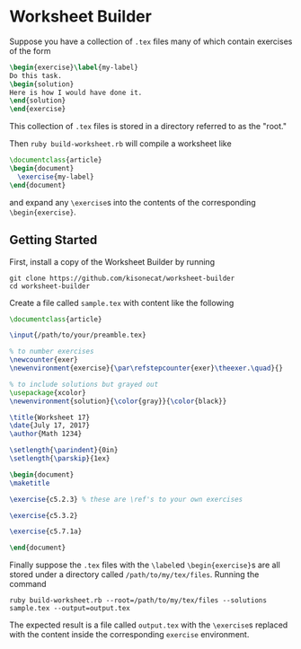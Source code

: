 # Worksheet Builder

Suppose you have a collection of `.tex` files many of which contain exercises of the form

```latex
\begin{exercise}\label{my-label}
Do this task.
\begin{solution}
Here is how I would have done it.
\end{solution}
\end{exercise}
```

This collection of `.tex` files is stored in a directory referred to
as the "root."

Then `ruby build-worksheet.rb` will compile a worksheet like

```latex
\documentclass{article}
\begin{document}
  \exercise{my-label}
\end{document}
```

and expand any `\exercise`s into the contents of the corresponding
`\begin{exercise}`.

## Getting Started

First, install a copy of the Worksheet Builder by running
```
git clone https://github.com/kisonecat/worksheet-builder
cd worksheet-builder
```

Create a file called `sample.tex` with content like the following
```latex
\documentclass{article}

\input{/path/to/your/preamble.tex}

% to number exercises
\newcounter{exer}
\newenvironment{exercise}{\par\refstepcounter{exer}\theexer.\quad}{}

% to include solutions but grayed out
\usepackage{xcolor}
\newenvironment{solution}{\color{gray}}{\color{black}}

\title{Worksheet 17}
\date{July 17, 2017}
\author{Math 1234}

\setlength{\parindent}{0in}
\setlength{\parskip}{1ex}

\begin{document}
\maketitle

\exercise{c5.2.3} % these are \ref's to your own exercises

\exercise{c5.3.2}

\exercise{c5.7.1a}

\end{document}
```
Finally suppose the `.tex` files with the `\label`ed `\begin{exercise}`s are all stored under a directory called `/path/to/my/tex/files`.  Running the command
```
ruby build-worksheet.rb --root=/path/to/my/tex/files --solutions sample.tex --output=output.tex
```
The expected result is a file called `output.tex` with the `\exercise`s replaced with the content inside the corresponding `exercise` environment.
